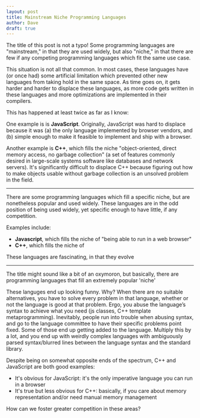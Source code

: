 ```yaml
---
layout: post
title: Mainstream Niche Programming Languages
author: Dave
draft: true
---
```


The title of this post is not a typo!
Some programming languages are "mainstream," in that they are used widely, but also "niche," in that there are few if any competing programming languages which fit the same use case.

This situation is not all that common.
In most cases, these languages have (or once had) some artificial limitation which prevented other new languages from taking hold in the same space.
As time goes on, it gets harder and harder to displace these languages, as more code gets written in these languages and more optimizations are implemented in their compilers.

This has happened at least twice as far as I know:

One example is is **JavaScript**.
Originally, JavaScript was hard to displace because it was (a) the only language implemented by browser vendors, and (b) simple enough to make it feasible to implement and ship with a browser.

Another example is **C++**, which fills the niche "object-oriented, direct memory access, no garbage collection" (a set of features commonly desired in large-scale systems software like databases and network servers).
It's significantly difficult to displace C++ because figuring out how to make objects usable without garbage collection is an unsolved problem in the field.



---

There are some programming languages which fill a specific niche, but are nonetheless popular and used widely.
These languages are in the odd position of being used widely, yet specific enough to have little, if any competition.

Examples include:

* **Javascript**, which fills the niche of "being able to run in a web browser"
* **C++**, which fills the niche of 

These languages are fascinating, in that they evolve 

---

The title might sound like a bit of an oxymoron, but basically, there are programming languages that fill an extremely popular 'niche' 

These languges end up looking funny. Why?
When there are no suitable alternatives, you have to solve every problem in that language, whether or not the language is good at that problem.
Ergo, you abuse the language’s syntax to achieve what you need (js classes, C++ template metaprogramming).
Inevitably, people run into trouble when abusing syntax, and go to the language committee to have their specific problems point fixed.
Some of those end up getting added to the language.
Multiply this by a lot, and you end up with weirdly complex languages with ambiguously parsed syntax/blurred lines between the language syntax and the standard library.

Despite being on somewhat opposite ends of the spectrum, C++ and JavaScript are both good examples:

* It's obvious for JavaScript: it's the only imperative language you can run in a browser
* It's true but less obvious for C++: basically, if you care about memory representation and/or need manual memory management

How can we foster greater competition in these areas?
